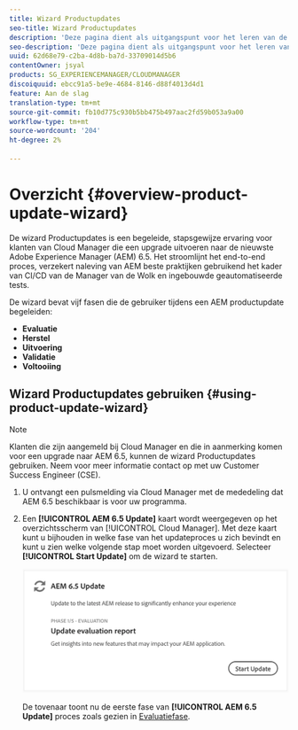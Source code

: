 ```yaml
---
title: Wizard Productupdates
seo-title: Wizard Productupdates
description: 'Deze pagina dient als uitgangspunt voor het leren van de Tovenaar van de Update van het Product. '
seo-description: 'Deze pagina dient als uitgangspunt voor het leren van de Tovenaar van de Update van het Product. '
uuid: 62d68e79-c2ba-4d8b-ba7d-33709014d5b6
contentOwner: jsyal
products: SG_EXPERIENCEMANAGER/CLOUDMANAGER
discoiquuid: ebcc91a5-be9e-4684-8146-d88f4013d4d1
feature: Aan de slag
translation-type: tm+mt
source-git-commit: fb10d775c930b5bb475b497aac2fd59b053a9a00
workflow-type: tm+mt
source-wordcount: '204'
ht-degree: 2%

---
```



# Overzicht {#overview-product-update-wizard}

De wizard Productupdates is een begeleide, stapsgewijze ervaring voor klanten van Cloud Manager die een upgrade uitvoeren naar de nieuwste Adobe Experience Manager (AEM) 6.5. Het stroomlijnt het end-to-end proces, verzekert naleving van AEM beste praktijken gebruikend het kader van CI/CD van de Manager van de Wolk en ingebouwde geautomatiseerde tests.

De wizard bevat vijf fasen die de gebruiker tijdens een AEM productupdate begeleiden:

* **Evaluatie**
* **Herstel**
* **Uitvoering**
* **Validatie**
* **Voltooiing**


## Wizard Productupdates gebruiken {#using-product-update-wizard}

>[!NOTE]
>
>Klanten die zijn aangemeld bij Cloud Manager en die in aanmerking komen voor een upgrade naar AEM 6.5, kunnen de wizard Productupdates gebruiken. Neem voor meer informatie contact op met uw Customer Success Engineer (CSE).

1. U ontvangt een pulsmelding via Cloud Manager met de mededeling dat AEM 6.5 beschikbaar is voor uw programma.

1. Een **[!UICONTROL AEM 6.5 Update]** kaart wordt weergegeven op het overzichtsscherm van [!UICONTROL Cloud Manager]. Met deze kaart kunt u bijhouden in welke fase van het updateproces u zich bevindt en kunt u zien welke volgende stap moet worden uitgevoerd. Selecteer **[!UICONTROL Start Update]** om de wizard te starten.

   ![](assets/Start-Update.png)

   De tovenaar toont nu de eerste fase van **[!UICONTROL AEM 6.5 Update]** proces zoals gezien in [Evaluatiefase](evaluation.md).

